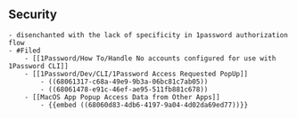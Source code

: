 ## Security
	- disenchanted with the lack of specificity in 1password authorization flow
	- #Filed
		- [[1Password/How To/Handle No accounts configured for use with 1Password CLI]]
		- [[1Password/Dev/CLI/1Password Access Requested PopUp]]
			- ((68061317-c68a-49e9-9b3a-06bc81c7ab05))
			- ((68061478-e91c-46ef-ae95-511fb881c678))
		- [[MacOS App Popup Access Data from Other Apps]]
			- {{embed ((68060d83-4db6-4197-9a04-4d02da69ed77))}}